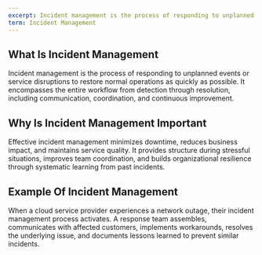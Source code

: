```yaml
---
excerpt: Incident management is the process of responding to unplanned events or service disruptions to restore normal operations as quickly as possible.
term: Incident Management
---
```

## What Is Incident Management

Incident management is the process of responding to unplanned events or service disruptions to restore normal operations as quickly as possible. It encompasses the entire workflow from detection through resolution, including communication, coordination, and continuous improvement.

## Why Is Incident Management Important

Effective incident management minimizes downtime, reduces business impact, and maintains service quality. It provides structure during stressful situations, improves team coordination, and builds organizational resilience through systematic learning from past incidents.

## Example Of Incident Management

When a cloud service provider experiences a network outage, their incident management process activates. A response team assembles, communicates with affected customers, implements workarounds, resolves the underlying issue, and documents lessons learned to prevent similar incidents.